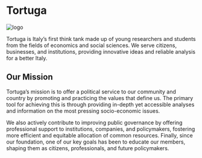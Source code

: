 
# Tortuga

![logo](https://www.tortuga-econ.it/wp-content/uploads/2020/02/Tortuga-Loghi-CMYK_Logo-base.png)

Tortuga is Italy’s first think tank made up of young researchers and students from the fields of economics and social sciences. We serve citizens, businesses, and institutions, providing innovative ideas and reliable analysis for a better Italy.

## Our Mission

Tortuga’s mission is to offer a political service to our community and country by promoting and practicing the values that define us. The primary tool for achieving this is through providing in-depth yet accessible analyses and information on the most pressing socio-economic issues.

We also actively contribute to improving public governance by offering professional support to institutions, companies, and policymakers, fostering more efficient and equitable allocation of common resources. Finally, since our foundation, one of our key goals has been to educate our members, shaping them as citizens, professionals, and future policymakers.
